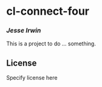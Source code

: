 # cl-connect-four
### _Jesse Irwin_

This is a project to do ... something.

## License

Specify license here

